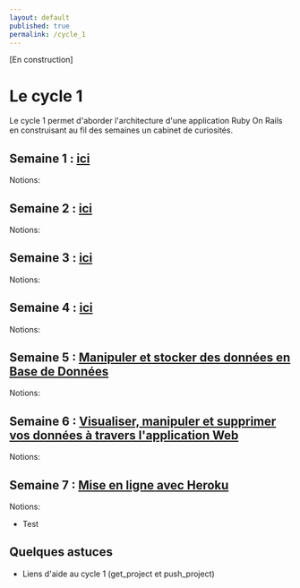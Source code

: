 ```yaml
---
layout: default
published: true
permalink: /cycle_1
---
```


[En construction]

# Le cycle 1

Le cycle 1 permet d'aborder l'architecture d'une application Ruby On Rails en construisant au fil des semaines un cabinet de curiosités. 

## Semaine 1 : [ici](https://github.com/women-on-rails/week-1)

Notions: 

## Semaine 2 : [ici](https://github.com/women-on-rails/week-2)

Notions: 


## Semaine 3 : [ici](https://github.com/women-on-rails/week-3)

Notions: 


## Semaine 4 : [ici](https://github.com/women-on-rails/week-4)

Notions: 


## Semaine 5 : [Manipuler et stocker des données en Base de Données](https://github.com/women-on-rails/week-5)

Notions: 


## Semaine 6 : [Visualiser, manipuler et supprimer vos données à travers l'application Web](https://github.com/women-on-rails/week-6)

Notions: 


## Semaine 7 : [Mise en ligne avec Heroku](https://github.com/women-on-rails/week-7)

Notions: 

* Test

## Quelques astuces

- Liens d'aide au cycle 1 (get_project et push_project)

